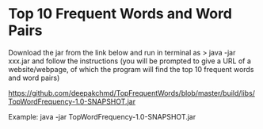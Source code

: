 # Top 10 Frequent Words and Word Pairs

Download the jar from the link below and run in terminal as > java -jar xxx.jar and follow the instructions (you will be prompted to give a URL of a website/webpage, of which the program will find the top 10 frequent words and word pairs)

https://github.com/deepakchmd/TopFrequentWords/blob/master/build/libs/TopWordFrequency-1.0-SNAPSHOT.jar

Example: java -jar TopWordFrequency-1.0-SNAPSHOT.jar 

